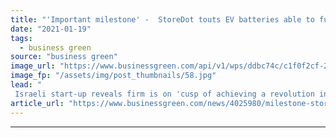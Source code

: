 ```yaml
---
title: "'Important milestone' -  StoreDot touts EV batteries able to fully charge in five minutes"
date: "2021-01-19"
tags: 
  - business green
source: "business green"
image_url: "https://www.businessgreen.com/api/v1/wps/ddbc74c/c1f0f2cf-2b50-4cd1-866e-609e43a3f4e1/6/2909-main3-760-507-185x114.jpg"
image_fp: "/assets/img/post_thumbnails/58.jpg"
lead: "
 Israeli start-up reveals firm is on 'cusp of achieving a revolution in the EV charging experience' with its fast-charging battery cells ..."
article_url: "https://www.businessgreen.com/news/4025980/milestone-storedot-touts-ev-batteries-able-charge-minutes"
---
```


---
